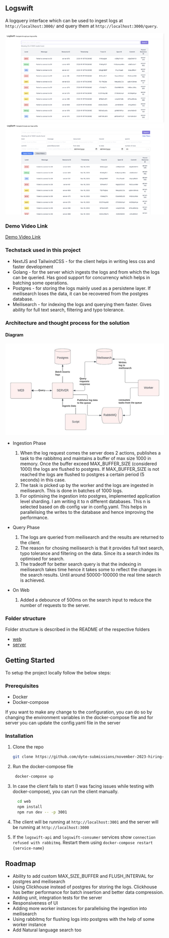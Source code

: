 ## Logswift

A logquery interface which can be used to ingest logs at `http://localhost:3000/` and query them at `http://localhost:3000/query`.

![example-1](./images/example-2.png)
![example-2](./images/example-1.png)

### Demo Video Link

<a href="https://www.loom.com/share/3e3eae3ac9b34e449218872c57256b17?sid=a39e1008-4901-4ab3-b860-2cf37631e901" target="_blank">Demo Video Link</a>

### Techstack used in this project

- NextJS and TailwindCSS - for the client helps in writing less css and faster development
- Golang - for the server which ingests the logs and from which the logs can be queried. Has good support for concurrency which helps in batching some operations.
- Postgres - for storing the logs mainly used as a persistene layer. If meilisearch loses the data, it can be recovered from the postgres database.
- Meilisearch - for indexing the logs and querying them faster. Gives ability for full text search, filtering and typo tolerance.

### Architecture and thought process for the solution

#### Diagram

![architecture img](./images/architecture-diagram-latest.jpeg)

- Ingestion Phase

  1. When the log request comes the server does 2 actions, publishes a task to the rabbitmq and maintains a buffer of max size 1000 in memory. Once the buffer exceed MAX_BUFFER_SIZE (considered 1000) the logs are flushed to postgres. If MAX_BUFFER_SIZE is not reached the logs are flushed to postgres a certain period (5 seconds) in this case.
  2. The task is picked up by the worker and the logs are ingested in meilisearch. This is done in batches of 1000 logs.
  3. For optimising the ingestion into postgres, implemented application level sharding. I am writing it to n different databases. This n is selected based on db config var in config.yaml. This helps in parallelising the writes to the database and hence improving the performance.

- Query Phase

  1. The logs are queried from meilisearch and the results are returned to the client.
  2. The reason for chosing meilisearch is that it provides full text search, typo tolerance and filtering on the data. Since its a search index its optimised for search.
  3. The tradeoff for better search query is that the indexing in meilisearch takes time hence it takes some to reflect the changes in the search results. Until around 50000-100000 the real time search is achieved.

- On Web
  1. Added a debounce of 500ms on the search input to reduce the number of requests to the server.

### Folder structure

Folder structure is described in the README of the respective folders

- [web](web/README.md)
- [server](server/README.md)

## Getting Started

To setup the project locally follow the below steps:

### Prerequisites

- Docker
- Docker-compose

If you want to make any change to the configuration, you can do so by changing the environment variables in the docker-compose file and for server you can update the config.yaml file in the server

### Installation

1. Clone the repo

   ```sh
   git clone https://github.com/dyte-submissions/november-2023-hiring-vsumit89
   ```

2. Run the docker-compose file
   ```sh
    docker-compose up
   ```
3. In case the client fails to start (I was facing issues while testing with docker-compose), you can run the client manually.

   ```sh
     cd web
     npm install
     npm run dev -- -p 3001
   ```

4. The client will be running at `http://localhost:3001` and the server will be running at `http://localhost:3000`
5. If the `logswift-api` and `logswift-consumer` services show `connection refused with rabbitmq`. Restart them using
   `docker-compose restart {service-name}`

## Roadmap
- Ability to add custom MAX_SIZE_BUFFER and FLUSH_INTERVAL for postgres and meilisearch
- Using Clickhouse instead of postgres for storing the logs. Clickhouse has better performance for batch insertion and better data compression.
- Adding unit, integration tests for the server
- Responsiveness of UI
- Adding more worker instances for parallelising the ingestion into meilisearch
- Using rabbitmq for flushing logs into postgres
  with the help of some worker instance
- Add Natural language search too
